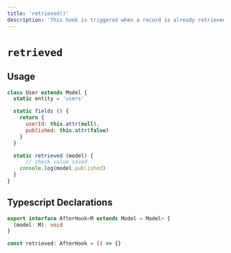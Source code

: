 ```yaml
---
title: 'retrieved()'
description: 'This hook is triggered when a record is already retrieved'
---
```


# `retrieved`

## Usage

````js
class User extends Model {
  static entity = 'users'

  static fields () {
    return {
      userId: this.attr(null),
      published: this.attr(false)
    }
  }

  static retrieved (model) {
      // check value saved
    console.log(model.published)
  }
}
````

## Typescript Declarations
````ts
export interface AfterHook<M extends Model = Model> {
  (model: M): void
}

const retrieved: AfterHook = () => {}
````
